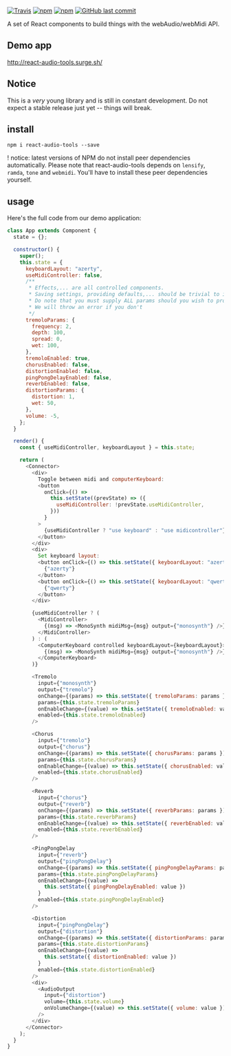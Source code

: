 [![Travis](https://img.shields.io/travis/ambewas/react-audio-tools.svg)]()
[![npm](https://img.shields.io/npm/v/react-audio-tools.svg)]()
[![npm](https://img.shields.io/npm/dt/react-audio-tools.svg)]()
[![GitHub last commit](https://img.shields.io/github/last-commit/ambewas/react-audio-tools.svg)]()

A set of React components to build things with the webAudio/webMidi API.

## Demo app

http://react-audio-tools.surge.sh/

## Notice

This is a _very_ young library and is still in constant development. Do not expect a stable release just yet -- things will break.

## install

`npm i react-audio-tools --save`

! notice: latest versions of NPM do not install peer dependencies automatically. Please note that react-audio-tools depends on `lensify`, `ramda`, `tone` and `webmidi`. You'll have to install these peer dependencies yourself.

## usage

Here's the full code from our demo application:

```js
class App extends Component {
  state = {};

  constructor() {
    super();
    this.state = {
      keyboardLayout: "azerty",
      useMidiController: false,
      /**
       * Effects,... are all controlled components.
       * Saving settings, providing defaults,... should be trivial to implement now.
       * Do note that you must supply ALL params should you wish to provide your own defaults.
       * We will throw an error if you don't
       */
      tremoloParams: {
        frequency: 2,
        depth: 100,
        spread: 0,
        wet: 100,
      },
      tremoloEnabled: true,
      chorusEnabled: false,
      distortionEnabled: false,
      pingPongDelayEnabled: false,
      reverbEnabled: false,
      distortionParams: {
        distortion: 1,
        wet: 50,
      },
      volume: -5,
    };
  }

  render() {
    const { useMidiController, keyboardLayout } = this.state;

    return (
      <Connector>
        <div>
          Toggle between midi and computerKeyboard:
          <button
            onClick={() =>
              this.setState((prevState) => ({
                useMidiController: !prevState.useMidiController,
              }))
            }
          >
            {useMidiController ? "use keyboard" : "use midicontroller"}
          </button>
        </div>
        <div>
          Set keyboard layout:
          <button onClick={() => this.setState({ keyboardLayout: "azerty" })}>
            {"azerty"}
          </button>
          <button onClick={() => this.setState({ keyboardLayout: "qwerty" })}>
            {"qwerty"}
          </button>
        </div>

        {useMidiController ? (
          <MidiController>
            {(msg) => <MonoSynth midiMsg={msg} output={"monosynth"} />}
          </MidiController>
        ) : (
          <ComputerKeyboard controlled keyboardLayout={keyboardLayout}>
            {(msg) => <MonoSynth midiMsg={msg} output={"monosynth"} />}
          </ComputerKeyboard>
        )}

        <Tremolo
          input={"monosynth"}
          output={"tremolo"}
          onChange={(params) => this.setState({ tremoloParams: params })}
          params={this.state.tremoloParams}
          onEnableChange={(value) => this.setState({ tremoloEnabled: value })}
          enabled={this.state.tremoloEnabled}
        />

        <Chorus
          input={"tremolo"}
          output={"chorus"}
          onChange={(params) => this.setState({ chorusParams: params })}
          params={this.state.chorusParams}
          onEnableChange={(value) => this.setState({ chorusEnabled: value })}
          enabled={this.state.chorusEnabled}
        />

        <Reverb
          input={"chorus"}
          output={"reverb"}
          onChange={(params) => this.setState({ reverbParams: params })}
          params={this.state.reverbParams}
          onEnableChange={(value) => this.setState({ reverbEnabled: value })}
          enabled={this.state.reverbEnabled}
        />

        <PingPongDelay
          input={"reverb"}
          output={"pingPongDelay"}
          onChange={(params) => this.setState({ pingPongDelayParams: params })}
          params={this.state.pingPongDelayParams}
          onEnableChange={(value) =>
            this.setState({ pingPongDelayEnabled: value })
          }
          enabled={this.state.pingPongDelayEnabled}
        />

        <Distortion
          input={"pingPongDelay"}
          output={"distortion"}
          onChange={(params) => this.setState({ distortionParams: params })}
          params={this.state.distortionParams}
          onEnableChange={(value) =>
            this.setState({ distortionEnabled: value })
          }
          enabled={this.state.distortionEnabled}
        />
        <div>
          <AudioOutput
            input={"distortion"}
            volume={this.state.volume}
            onVolumeChange={(value) => this.setState({ volume: value })}
          />
        </div>
      </Connector>
    );
  }
}
```
